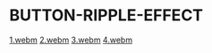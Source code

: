 # BUTTON-RIPPLE-EFFECT

[1.webm](https://user-images.githubusercontent.com/67971692/197211151-79b64f15-93f8-4b6f-b397-d7eca40806b9.webm)
[2.webm](https://user-images.githubusercontent.com/67971692/197211206-c3c9da3c-7378-4176-8d47-2687dd4f8c34.webm)
[3.webm](https://user-images.githubusercontent.com/67971692/197211225-c3a57544-a8d6-4637-8362-0ea7e3994c4a.webm)
[4.webm](https://user-images.githubusercontent.com/67971692/197211284-dbb827a4-36aa-43f1-8831-8bd0b43eeaad.webm)
